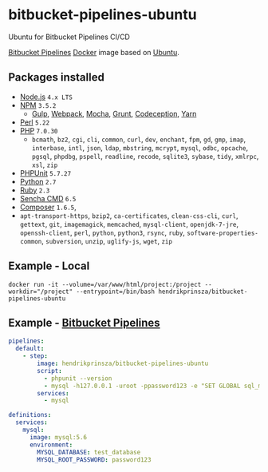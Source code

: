 # bitbucket-pipelines-ubuntu
Ubuntu for Bitbucket Pipelines CI/CD


[Bitbucket Pipelines](https://bitbucket.org/product/features/pipelines) [Docker](https://www.docker.com/) image based on [Ubuntu](https://hub.docker.com/_/ubuntu/).

## Packages installed
- [Node.js](https://nodejs.org/) `4.x LTS`
- [NPM](https://www.npmjs.com/) `3.5.2`
  - [Gulp](http://gulpjs.com/), [Webpack](https://webpack.github.io/), [Mocha](https://mochajs.org/), [Grunt](http://gruntjs.com/), [Codeception](https://codeception.com/), [Yarn](https://yarnpkg.com/)
- [Perl](https://www.perl.org/) `5.22`
- [PHP](http://www.php.net/) `7.0.30`
  -  `bcmath`, `bz2`, `cgi`, `cli`, `common`, `curl`, `dev`, `enchant`, `fpm`, `gd`, `gmp`, `imap`, `interbase`, `intl`, `json`, `ldap`, `mbstring`, `mcrypt`, `mysql`, `odbc`, `opcache`, `pgsql`, `phpdbg`, `pspell`, `readline`, `recode`, `sqlite3`, `sybase`, `tidy`, `xmlrpc`, `xsl`, `zip`
- [PHPUnit](https://phpunit.de/) `5.7.27`
- [Python](https://www.python.org/) `2.7`
- [Ruby](https://www.ruby-lang.org/) `2.3`
- [Sencha CMD](http://docs.sencha.com/cmd/) `6.5`
- [Composer](https://getcomposer.org/) `1.6.5`,
- `apt-transport-https`, `bzip2`, `ca-certificates`, `clean-css-cli`, `curl`, `gettext`, `git`, `imagemagick`, `memcached`, `mysql-client`, `openjdk-7-jre`, `openssh-client`, `perl`, `python`, `python3`, `rsync`, `ruby`, `software-properties-common`, `subversion`, `unzip`, `uglify-js`, `wget`, `zip`

## Example - Local
```SHELL
docker run -it --volume=/var/www/html/project:/project --workdir="/project" --entrypoint=/bin/bash hendrikprinsza/bitbucket-pipelines-ubuntu
```

## Example - [Bitbucket Pipelines](https://bitbucket.org/product/features/pipelines)
```YAML
pipelines:
  default:
    - step:
        image: hendrikprinsza/bitbucket-pipelines-ubuntu
        script:
          - phpunit --version
          - mysql -h127.0.0.1 -uroot -ppassword123 -e "SET GLOBAL sql_mode = 'NO_ENGINE_SUBSTITUTION';"
        services:
          - mysql

definitions:
  services:
    mysql:
      image: mysql:5.6
      environment:
        MYSQL_DATABASE: test_database
        MYSQL_ROOT_PASSWORD: password123
```
